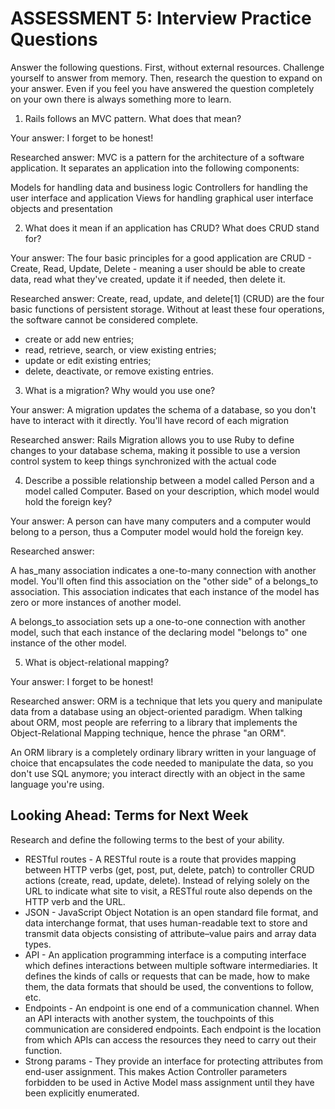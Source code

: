 # ASSESSMENT 5: Interview Practice Questions

Answer the following questions. First, without external resources. Challenge yourself to answer from memory. Then, research the question to expand on your answer. Even if you feel you have answered the question completely on your own there is always something more to learn.   

1. Rails follows an MVC pattern. What does that mean?

  Your answer: I forget to be honest!

  Researched answer: MVC is a pattern for the architecture of a software application. It separates an application into the following components:

  Models for handling data and business logic
  Controllers for handling the user interface and application
  Views for handling graphical user interface objects and presentation



2. What does it mean if an application has CRUD? What does CRUD stand for?

  Your answer: The four basic principles for a good application are CRUD - Create, Read, Update, Delete - meaning a user should be able to create data, read what they've created, update it if needed, then delete it.

  Researched answer: Create, read, update, and delete[1] (CRUD) are the four basic functions of persistent storage. Without at least these four operations, the software cannot be considered complete.

  - create or add new entries;
  - read, retrieve, search, or view existing entries;
  - update or edit existing entries;
  - delete, deactivate, or remove existing entries.



3. What is a migration? Why would you use one?

  Your answer: A migration updates the schema of a database, so you don't have to interact with it directly. You'll have record of each migration

  Researched answer: Rails Migration allows you to use Ruby to define changes to your database schema, making it possible to use a version control system to keep things synchronized with the actual code



4. Describe a possible relationship between a model called Person and a model called Computer. Based on your description, which model would hold the foreign key?

  Your answer: A person can have many computers and a computer would belong to a person, thus a Computer model would hold the foreign key.

  Researched answer:

  A has_many association indicates a one-to-many connection with another model. You'll often find this association on the "other side" of a belongs_to association. This association indicates that each instance of the model has zero or more instances of another model.

  A belongs_to association sets up a one-to-one connection with another model, such that each instance of the declaring model "belongs to" one instance of the other model.



5. What is object-relational mapping?

  Your answer: I forget to be honest!

  Researched answer: ORM is a technique that lets you query and manipulate data from a database using an object-oriented paradigm. When talking about ORM, most people are referring to a library that implements the Object-Relational Mapping technique, hence the phrase "an ORM".

  An ORM library is a completely ordinary library written in your language of choice that encapsulates the code needed to manipulate the data, so you don't use SQL anymore; you interact directly with an object in the same language you're using.



## Looking Ahead: Terms for Next Week

Research and define the following terms to the best of your ability.
- RESTful routes - A RESTful route is a route that provides mapping between HTTP verbs (get, post, put, delete, patch) to controller CRUD actions (create, read, update, delete). Instead of relying solely on the URL to indicate what site to visit, a RESTful route also depends on the HTTP verb and the URL.
- JSON - JavaScript Object Notation is an open standard file format, and data interchange format, that uses human-readable text to store and transmit data objects consisting of attribute–value pairs and array data types.
- API - An application programming interface is a computing interface which defines interactions between multiple software intermediaries. It defines the kinds of calls or requests that can be made, how to make them, the data formats that should be used, the conventions to follow, etc.
- Endpoints - An endpoint is one end of a communication channel. When an API interacts with another system, the touchpoints of this communication are considered endpoints. Each endpoint is the location from which APIs can access the resources they need to carry out their function.
- Strong params - They provide an interface for protecting attributes from end-user assignment. This makes Action Controller parameters forbidden to be used in Active Model mass assignment until they have been explicitly enumerated.
